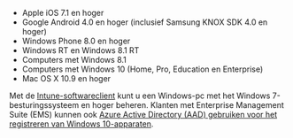 
  - Apple iOS 7.1 en hoger
  - Google Android 4.0 en hoger (inclusief Samsung KNOX SDK 4.0 en hoger)
  - Windows Phone 8.0 en hoger
  - Windows RT en Windows 8.1 RT
  - Computers met Windows 8.1
  - Computers met Windows 10 (Home, Pro, Education en Enterprise)
  - Mac OS X 10.9 en hoger

Met de [Intune-softwareclient](/intune/deploy-use/manage-windows-pcs-with-microsoft-intune) kunt u een Windows-pc met het Windows 7-besturingssysteem en hoger beheren. Klanten met Enterprise Management Suite (EMS) kunnen ook [Azure Active Directory (AAD) gebruiken voor het registreren van Windows 10-apparaten](https://docs.microsoft.com/active-directory/active-directory-azureadjoin-windows10-devices-overview).


<!--HONumber=Sep16_HO1-->


